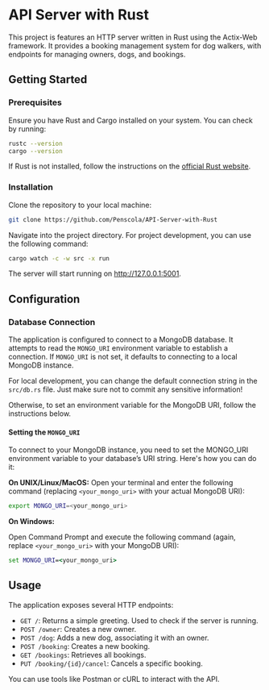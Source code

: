 # API Server with Rust

This project is features an HTTP server written in Rust using the Actix-Web framework. It provides a booking management system for dog walkers, with endpoints for managing owners, dogs, and bookings.


## Getting Started

### Prerequisites

Ensure you have Rust and Cargo installed on your system. You can check by running:

```bash
rustc --version
cargo --version
```

If Rust is not installed, follow the instructions on the [official Rust website](https://www.rust-lang.org/tools/install).

### Installation

Clone the repository to your local machine:

```bash
git clone https://github.com/Penscola/API-Server-with-Rust
```

Navigate into the project directory. For project development, you can use the following command:

```bash
cargo watch -c -w src -x run
```

The server will start running on http://127.0.0.1:5001.

## Configuration

### Database Connection

The application is configured to connect to a MongoDB database. It attempts to read the `MONGO_URI` environment variable to establish a connection. If `MONGO_URI` is not set, it defaults to connecting to a local MongoDB instance.

For local development, you can change the default connection string in the `src/db.rs` file. Just make sure not to commit any sensitive information!

Otherwise, to set an environment variable for the MongoDB URI, follow the instructions below.

#### Setting the `MONGO_URI`

To connect to your MongoDB instance, you need to set the MONGO_URI environment variable to your database’s URI string. Here's how you can do it:

**On UNIX/Linux/MacOS:**
Open your terminal and enter the following command (replacing `<your_mongo_uri>` with your actual MongoDB URI):

```bash
export MONGO_URI=<your_mongo_uri>
```

**On Windows:**

Open Command Prompt and execute the following command (again, replace `<your_mongo_uri>` with your MongoDB URI):

```cmd
set MONGO_URI=<your_mongo_uri>
```

## Usage

The application exposes several HTTP endpoints:

- `GET /`: Returns a simple greeting. Used to check if the server is running.
- `POST /owner`: Creates a new owner.
- `POST /dog`: Adds a new dog, associating it with an owner.
- `POST /booking`: Creates a new booking.
- `GET /bookings`: Retrieves all bookings.
- `PUT /booking/{id}/cancel`: Cancels a specific booking.

You can use tools like Postman or cURL to interact with the API.